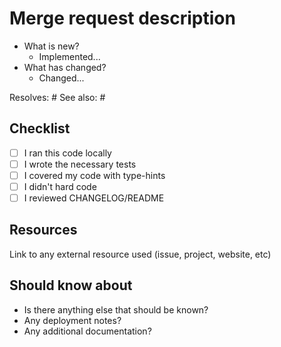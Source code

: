 # Merge request description

- What is new?
  - Implemented...
- What has changed?
  - Changed...

Resolves: #
See also: #

## Checklist

- [ ] I ran this code locally
- [ ] I wrote the necessary tests
- [ ] I covered my code with type-hints
- [ ] I didn't hard code
- [ ] I reviewed CHANGELOG/README

## Resources

Link to any external resource used (issue, project, website, etc)

## Should know about

- Is there anything else that should be known?
- Any deployment notes?
- Any additional documentation?
